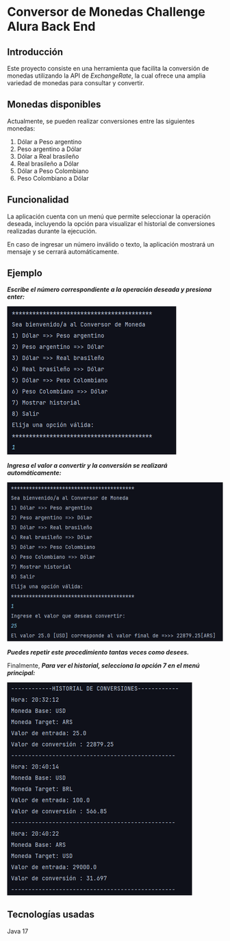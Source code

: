 # **Conversor de Monedas Challenge Alura Back End**

## **Introducción**
Este proyecto consiste en una herramienta que facilita la conversión de monedas utilizando la API de _ExchangeRate_, la cual ofrece una amplia variedad de monedas para consultar y convertir.

## **Monedas disponibles**
Actualmente, se pueden realizar conversiones entre las siguientes monedas:

1. Dólar a Peso argentino
2. Peso argentino a Dólar
3. Dólar a Real brasileño
4. Real brasileño a Dólar
5. Dólar a Peso Colombiano
6. Peso Colombiano a Dólar

## **Funcionalidad**

La aplicación cuenta con un menú que permite seleccionar la operación deseada, incluyendo la opción para visualizar el historial de conversiones realizadas durante la ejecución.

En caso de ingresar un número inválido o texto, la aplicación mostrará un mensaje y se cerrará automáticamente.

## **Ejemplo**

**_Escribe el número correspondiente a la operación deseada y presiona enter:_**

![Menu Principal](src/assets/menu.png)

**_Ingresa el valor a convertir y la conversión se realizará automáticamente:_**

![Menu Principal2](src/assets/menu2.png)

**_Puedes repetir este procedimiento tantas veces como desees._**

Finalmente,
**_Para ver el historial, selecciona la opción 7 en el menú principal:_**

![Historial](src/assets/historial.png)

## Tecnologías usadas
Java 17
